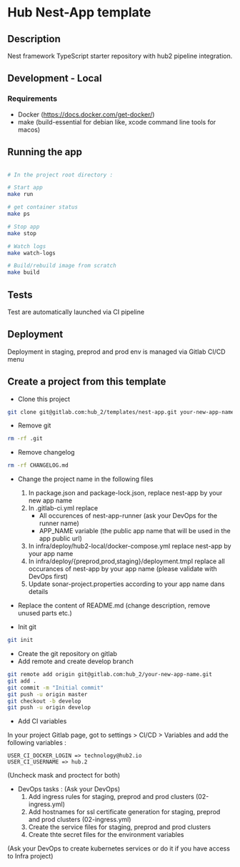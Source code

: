 # Hub Nest-App template
## Description

Nest framework TypeScript starter repository with hub2 pipeline integration. 


## Development - Local

### Requirements 

- Docker (https://docs.docker.com/get-docker/)
- make (build-essential for debian like, xcode command line tools for macos)

## Running the app

```bash

# In the project root directory :

# Start app 
make run

# get container status
make ps

# Stop app
make stop

# Watch logs
make watch-logs

# Build/rebuild image from scratch
make build

```

## Tests

Test are automatically launched via CI pipeline

## Deployment

Deployment in staging, preprod and prod env is managed via Gitlab CI/CD menu


## Create a project from this template

- Clone this project
```bash
git clone git@gitlab.com:hub_2/templates/nest-app.git your-new-app-name
```

- Remove git
```bash
rm -rf .git
```

- Remove changelog
```bash
rm -rf CHANGELOG.md
```

- Change the project name in the following files
    1) In package.json and package-lock.json, replace nest-app by your new app name
    2) In .gitlab-ci.yml replace
        - All occurences of nest-app-runner (ask your DevOps for the runner name) 
        - APP_NAME variable (the public app name that will be used in the app public url)
    3) In infra/deploy/hub2-local/docker-compose.yml replace nest-app by your app name
    4) In infra/deploy/{preprod,prod,staging}/deployment.tmpl replace all occurances of nest-app by your app name (please validate with DevOps first) 
    5) Update sonar-project.properties according to your app name dans details

- Replace the content of README.md (change description, remove unused parts etc.)

- Init git
```bash
git init
```

- Create the git repository on gitlab
- Add remote and create develop branch
```bash
git remote add origin git@gitlab.com:hub_2/your-new-app-name.git
git add .
git commit -m "Initial commit"
git push -u origin master
git checkout -b develop
git push -u origin develop
```

- Add CI variables

In your project Gitlab page, got to settings > CI/CD > Variables and add the following variables :

    USER_CI_DOCKER_LOGIN => technology@hub2.io
    USER_CI_USERNAME => hub.2

(Uncheck mask and proctect for both)

- DevOps tasks : (Ask your DevOps)
    1) Add ingress rules for staging, preprod and prod clusters (02-ingress.yml)
    2) Add hostnames for ssl certificate generation for staging, preprod and prod clusters (02-ingress.yml)
    3) Create the service files for staging, preprod and prod clusters
    4) Create thte secret files for the environment variables

(Ask your DevOps to create kubernetes services or do it if you have access to Infra project)

